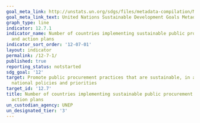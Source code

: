 ```yaml
---
goal_meta_link: http://unstats.un.org/sdgs/files/metadata-compilation/Metadata-Goal-12.pdf
goal_meta_link_text: United Nations Sustainable Development Goals Metadata (pdf 782kB)
graph_type: line
indicator: 12.7.1
indicator_name: Number of countries implementing sustainable public procurement policies
  and action plans
indicator_sort_order: '12-07-01'
layout: indicator
permalink: /12-7-1/
published: true
reporting_status: notstarted
sdg_goal: '12'
target: Promote public procurement practices that are sustainable, in accordance with
  national policies and priorities
target_id: '12.7'
title: Number of countries implementing sustainable public procurement policies and
  action plans
un_custodian_agency: UNEP
un_designated_tier: '3'
---
```

